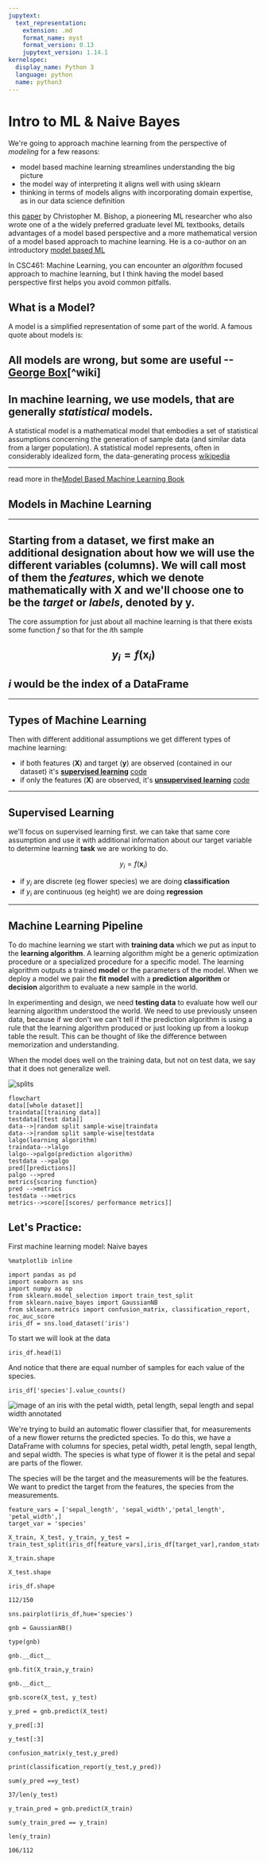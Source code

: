 ```yaml
---
jupytext:
  text_representation:
    extension: .md
    format_name: myst
    format_version: 0.13
    jupytext_version: 1.14.1
kernelspec:
  display_name: Python 3
  language: python
  name: python3
---
```


# Intro to ML & Naive Bayes



We're going to approach machine learning from the perspective of *modeling* for
a few reasons:
- model based machine learning streamlines understanding the big picture
- the model way of interpreting it aligns well with using sklearn
- thinking in terms of models aligns with incorporating domain expertise, as in our data science definition


this [paper](https://www.microsoft.com/en-us/research/wp-content/uploads/2016/05/Bishop-MBML-2012.pdf) by Christopher M. Bishop, a pioneering ML researcher who also wrote one of a the widely preferred
graduate level ML textbooks, details advantages of a model based perspective and
a more mathematical version of a model based approach to machine learning. He is a co-author on an introductory [model based ML](https://mbmlbook.com/toc.html)



In CSC461: Machine Learning, you can encounter an *algorithm* focused approach
to machine learning, but I think having the model based perspective first helps
you avoid common pitfalls.



## What is a Model?

A model is a simplified representation of some part of the world. A famous quote about models is:



All models are wrong, but some are useful
--[George Box](https://en.wikipedia.org/wiki/All_models_are_wrong)[^wiki]
---

In machine learning, we use models, that are generally _statistical_ models.
---
A statistical model is a mathematical model that embodies a set of statistical assumptions concerning the generation of sample data (and similar data from a larger population). A statistical model represents, often in considerably idealized form, the data-generating process
[wikipedia](https://en.wikipedia.org/wiki/Statistical_model#:~:text=A%20statistical%20model%20is%20a,%2C%20the%20data%2Dgenerating%20process.)

---
read more in the[Model Based Machine Learning Book](http://www.mbmlbook.com/LearningSkills_A_model_is_a_set_of_assumptions.html)


## Models in Machine Learning
---
Starting from a dataset, we first make an additional designation about how we will use the different variables (columns). We will call most of them the _features_, which we denote mathematically with $\mathbf{X}$ and we'll choose one to be the _target_ or _labels_, denoted by $\mathbf{y}$.
---
The core assumption for just about all machine learning is that there exists some function $f$ so that for the $i$th sample

$$
  y_i = f(\mathbf{x}_i)
$$
---
$i$ would be the index of a DataFrame
---


---
## Types of Machine Learning

Then with different additional assumptions we get different types of machine learning:
- if both features ($\mathbf{X}$) and target ($\mathbf{y}$) are observed (contained in our dataset) it's [__supervised learning__](https://en.wikipedia.org/wiki/Supervised_learning) [code](https://scikit-learn.org/stable/supervised_learning.html)
- if only the features ($\mathbf{X}$) are observed, it's [__unsupervised learning__](https://en.wikipedia.org/wiki/Unsupervised_learning) [code](https://scikit-learn.org/stable/unsupervised_learning.html)

---
## Supervised Learning

we'll focus on supervised learning first.  we can take that same core assumption and use it with additional information about our target variable to determine learning __task__ we are working to do.

$$
  y_i = f(\mathbf{x}_i)
$$

- if $y_i$ are discrete (eg flower species) we are doing __classification__
- if $y_i$ are continuous (eg height) we are doing __regression__

---
## Machine Learning Pipeline

To do machine learning we start with __training data__ which we put as input to the __learning algorithm__. A learning algorithm might be a generic optimization procedure or a specialized procedure for a specific model. The learning algorithm outputs a trained __model__ or the parameters of the model. When we deploy a model we pair the __fit model__ with a __prediction algorithm__ or __decision__ algorithm to evaluate a new sample in the world.

In experimenting and design, we need __testing data__ to evaluate how well our learning algorithm understood the world.  We need to use previously unseen data, because if we don't we can't tell if the prediction algorithm is using a rule that the learning algorithm produced or just looking up from a lookup table the result.  This can be thought of like the difference between memorization and understanding.

When the model does well on the training data, but not on test data, we say that it does not generalize well.  

![splits](../img/mlsplits.svg)

```{mermaid}
flowchart 
data[[whole dataset]]
traindata[[training data]]
testdata[[test data]]
data-->|random split sample-wise|traindata
data-->|random split sample-wise|testdata
lalgo(learning algorithm)
traindata-->lalgo
lalgo-->palgo(prediction algorithm)
testdata -->palgo
pred[[predictions]]
palgo -->pred
metrics{scoring function}
pred -->metrics
testdata -->metrics
metrics-->score[[scores/ performance metrics]]
```



## Let's Practice:

 First machine learning model: Naive bayes
```{code-cell} ipython3
%matplotlib inline
```

```{code-cell} ipython3
import pandas as pd
import seaborn as sns
import numpy as np
from sklearn.model_selection import train_test_split
from sklearn.naive_bayes import GaussianNB
from sklearn.metrics import confusion_matrix, classification_report, roc_auc_score
iris_df = sns.load_dataset('iris')
```
To start we will look at the data
```{code-cell} ipython3
iris_df.head(1)
```

And notice that there are equal number of samples for each value of the species. 
```{code-cell} ipython3
iris_df['species'].value_counts()
```

![image of an iris with the petal width, petal length, sepal length and sepal width annotated](https://www.integratedots.com/wp-content/uploads/2019/06/iris_petal-sepal-e1560211020463.png)

We're trying to build an automatic flower classifier that, for measurements of a new flower returns the predicted species. To do this, we have a DataFrame with columns for species, petal width, petal length, sepal length, and sepal width. The species is what type of flower it is the petal and sepal are parts of the flower. 

The species will be the target and the measurements will be the features.  We want to predict the target from the features, the species from the measurements. 

```{code-cell} ipython3
feature_vars = ['sepal_length', 'sepal_width','petal_length', 'petal_width',]
target_var = 'species'
```

```{code-cell} ipython3
X_train, X_test, y_train, y_test = train_test_split(iris_df[feature_vars],iris_df[target_var],random_state=1)
```

```{code-cell} ipython3
X_train.shape
```

```{code-cell} ipython3
X_test.shape
```

```{code-cell} ipython3
iris_df.shape
```

```{code-cell} ipython3
112/150
```

```{code-cell} ipython3
sns.pairplot(iris_df,hue='species')
```

```{code-cell} ipython3
gnb = GaussianNB()
```

```{code-cell} ipython3
type(gnb)
```

```{code-cell} ipython3
gnb.__dict__
```

```{code-cell} ipython3
gnb.fit(X_train,y_train)
```

```{code-cell} ipython3
gnb.__dict__
```

```{code-cell} ipython3
gnb.score(X_test, y_test)
```

```{code-cell} ipython3
y_pred = gnb.predict(X_test)
```

```{code-cell} ipython3
y_pred[:3]
```

```{code-cell} ipython3
y_test[:3]
```

```{code-cell} ipython3
confusion_matrix(y_test,y_pred)
```

```{code-cell} ipython3
print(classification_report(y_test,y_pred))
```

```{code-cell} ipython3
sum(y_pred ==y_test)
```

```{code-cell} ipython3
37/len(y_test)
```

```{code-cell} ipython3
y_train_pred = gnb.predict(X_train)
```

```{code-cell} ipython3
sum(y_train_pred == y_train)
```

```{code-cell} ipython3
len(y_train)
```

```{code-cell} ipython3
106/112
```

```{code-cell} ipython3

```
